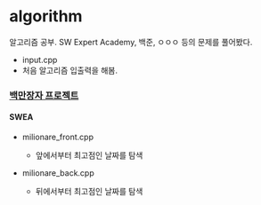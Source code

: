 # algorithm
알고리즘 공부.
SW Expert Academy, 백준, ㅇㅇㅇ 등의 문제를 풀어봤다.

* input.cpp
 *  처음 알고리즘 입출력을 해봄.


### [백만장자 프로젝트](https://swexpertacademy.com/main/code/problem/problemDetail.do?contestProbId=AV5LrsUaDxcDFAXc)
#### SWEA

* milionare_front.cpp
  * 앞에서부터 최고점인 날짜를 탐색

* milionare_back.cpp
  * 뒤에서부터 최고점인 날짜를 탐색


